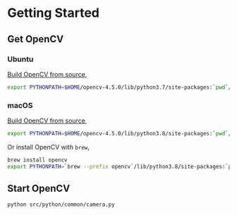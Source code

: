 # Getting Started

## Get OpenCV

### Ubuntu

[Build OpenCV from source](../build_opencv_from_source_ubuntu.md),

```bash
export PYTHONPATH=$HOME/opencv-4.5.0/lib/python3.7/site-packages:`pwd`/src/python:$PYTHONPATH
```

### macOS

[Build OpenCV from source](../build_opencv_from_source_macos.md),

```bash
export PYTHONPATH=$HOME/opencv-4.5.0/lib/python3.8/site-packages:`pwd`/src/python:$PYTHONPATH
```

Or install OpenCV with `brew`,

```bash
brew install opencv
export PYTHONPATH=`brew --prefix opencv`/lib/python3.8/site-packages:`pwd`/src/python:$PYTHONPATH
```

## Start OpenCV

```bash
python src/python/common/camera.py
```
